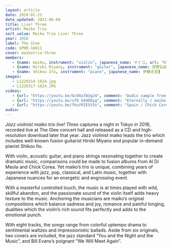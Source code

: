 ```yaml
---
layout: article
date: 2020-01-23
date_updated: 2021-06-09
title: Live! Three
artist: Maiko Trio
sort_value: Maiko Trio Live! Three
year: 2016
label: The Glee
code: GPHR-16011
cover: maikotrio-three
members:
   - {name: maiko, instrument: "violin", japanese_name: マイコ, url: "https://jvmaiko.com"}
   - {name: Hiroki Miyano, instrument: "guitar", japanese_name: 宮野弘紀}
   - {name: Shikou Ito, instrument: "piano", japanese_name: 伊藤志宏}
images:
   - L1220314-1024.jpg
   - L1220317-1024.JPG
videos: 
   - {url: "https://youtu.be/Gc9Xa7bUg24", comment: "Audio sample from “Three”, the final track on this album"}
   - {url: "https://youtu.be/sfU_k84DDyg", comment: "Eternally / maiko trio / Jazz live"}
   - {url: "https://youtu.be/fkurRIE5V1o", comment: "Spain / Chick Corea : maiko jazz violin live!"}
audio:
---
```

*Jazz violinist maiko trio live! Three* captures a night in Tokyo in 2016, recorded live at The Glee concert hall and released as a CD and high-resolution download later that year. Jazz violinist maiko leads the trio which includes well-known fusion guitarist Hiroki Miyano and popular in-demand pianist Shikou Ito.

With violin, acoustic guitar, and piano strings resonating together to create dramatic music, comparisons could be made to fusion albums from Al Di Meola and Chick Corea. Yet maiko’s trio is unique, combining years of experience with jazz, pop, classical, and Latin music, together with Japanese nuances for an energetic and engrossing event.

With a masterful controlled touch, the music is at times played with wild, skillful abandon, and the passionate sound of the violin itself adds heavy texture to the music. Anchoring the musicians are maiko’s original compositions which balance sadness and joy, romance and painful longing, dualities which the violin’s rich sound fits perfectly and adds to the emotional punch.

With eight tracks, the songs range from colorful uptempo drama to sentimental waltzes and impressionistic ballads. Aside from six originals, two covers are included, the jazz standard “You and the Night and the Music”, and Bill Evans’s poignant “We Will Meet Again”.


